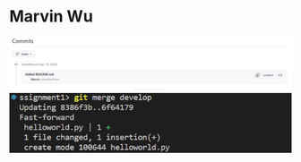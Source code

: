 # Marvin Wu
![Commit New README.md Screenshot](commit_new_readme_screenshot.png)
![Merging Branches Screenshot](merging_branches_screenshot.png)